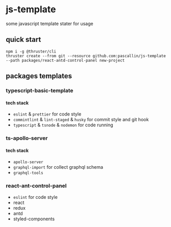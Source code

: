 # js-template

some javascript template stater for usage

## quick start

```shell
npm i -g @thruster/cli
thruster create --from git --resource github.com:pascallin/js-template --path packages/react-antd-control-panel new-project
```

## packages templates

### typescript-basic-template

#### tech stack

- `eslint` & `prettier` for code style
- `commintlint` & `lint-staged` & `husky` for commit style and git hook
- `typescript` & `tsnode` & `nodemon` for code running

### ts-apollo-server

#### tech stack

- `apollo-server`
- `graphql-import` for collect graphql schema
- `graphql-tools`

### react-ant-control-panel

- `eslint` for code style
- react
- redux
- antd
- styled-components
